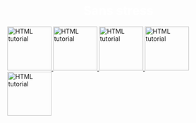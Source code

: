 <head>
<title>Sans stress</title>
<h1 style="color:WHITE;text-align: center;">Sans stress </h1> 
<a href="https://www.youtube.com/watch?v=VkbvUjbHcGE">
    <img src="https://cdn-icons-png.flaticon.com/512/3805/3805311.png" alt="HTML tutorial" style="width:100px;height:100px;">
<body>

<a href="https://poki.com/es/g/jelly-cat/">
    <img src="https://png.pngtree.com/png-vector/20240131/ourmid/pngtree-kawaii-cute-happy-cat-in-clipart-style-generative-ai-png-image_11578784.png" alt="HTML tutorial" style="width:100px;height:100px;">

  </a> 
  <a href="https://poki.com/es/g/3-Mice">
    <img src="https://static.vecteezy.com/system/resources/thumbnails/008/482/132/small/funny-cat-cartoon-png.png" alt="HTML tutorial" style="width:100px;height:100px;">

</body>
<body>
<style>
body {
  background-image: url('https://i.pinimg.com/originals/5b/bc/52/5bbc521981b2c6615d630476bcbe660d.jpg');
}
</style>


</a>
<a href="https://www.youtube.com/watch?v=xSXzw1XiDVw">
    <img src="https://cdn-icons-png.flaticon.com/512/7204/7204190.png" alt="HTML tutorial" style="width:100px;height:100px;">

<a href="https://www.youtube.com/shorts/eEIbk0dHK18">
    <img src="https://images.vexels.com/media/users/3/151934/isolated/preview/9aa6fa876917b538540c5ea36f23c8e7-dibujos-animados-de-animales-de-conejo.png" alt="HTML tutorial" style="width:100px;height:100px;">
    </a>
</body>
</head>



